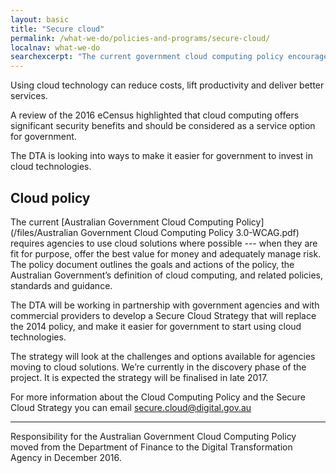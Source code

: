 ```yaml
---
layout: basic
title: "Secure cloud"
permalink: /what-we-do/policies-and-programs/secure-cloud/
localnav: what-we-do
searchexcerpt: "The current government cloud computing policy encourages agencies to use cloud technology where possible."
---
```


Using cloud technology can reduce costs, lift productivity and deliver better services.

A review of the 2016 eCensus highlighted that cloud computing offers significant security benefits and should be considered as a service option for government. 

The DTA is looking into ways to make it easier for government to invest in cloud technologies.

## Cloud policy

The current [Australian Government Cloud Computing Policy](/files/Australian Government Cloud Computing Policy 3.0-WCAG.pdf) requires agencies to use cloud solutions where possible --- when they are fit for purpose, offer the best value for money and adequately manage risk. The policy document outlines the goals and actions of the policy, the Australian Government’s definition of cloud computing, and related policies, standards and guidance. 

The DTA will be working in partnership with government agencies and with commercial providers to develop a Secure Cloud Strategy that will replace the 2014 policy, and make it easier for government to start using cloud technologies.

The strategy will look at the challenges and options available for agencies moving to cloud solutions. We’re currently in the discovery phase of the project. It is expected the strategy will be finalised in late 2017.

For more information about the Cloud Computing Policy and the Secure Cloud Strategy you can email [secure.cloud@digital.gov.au](mailto:secure.cloud@digital.gov.au)

***

Responsibility for the Australian Government Cloud Computing Policy moved from the Department of Finance to the Digital Transformation Agency in December 2016.

